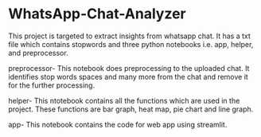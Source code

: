 # WhatsApp-Chat-Analyzer

This project is targeted to extract insights from whatsapp chat.
It has a txt file which contains stopwords and three python notebooks i.e. app, helper, and preprocessor.

preprocessor- This notebook does preprocessing to the uploaded chat. It identifies stop words spaces and many more from the chat and remove it for the further processing.

helper- This ntotebook contains all the functions which are used in the project. These functions are bar graph, heat map, pie chart and line graph.

app- This notebook contains the code for web app using streamlit.
